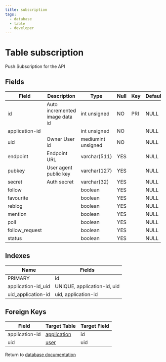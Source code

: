 ```yaml
---
title: subscription
tags:
  - database
  - table
  - developer
---
```

# Table subscription

Push Subscription for the API

## Fields

| Field          | Description                    | Type               | Null | Key | Default | Extra          |
| -------------- | ------------------------------ | ------------------ | ---- | --- | ------- | -------------- |
| id             | Auto incremented image data id | int unsigned       | NO   | PRI | NULL    | auto_increment |
| application-id |                                | int unsigned       | NO   |     | NULL    |                |
| uid            | Owner User id                  | mediumint unsigned | NO   |     | NULL    |                |
| endpoint       | Endpoint URL                   | varchar(511)       | YES  |     | NULL    |                |
| pubkey         | User agent public key          | varchar(127)       | YES  |     | NULL    |                |
| secret         | Auth secret                    | varchar(32)        | YES  |     | NULL    |                |
| follow         |                                | boolean            | YES  |     | NULL    |                |
| favourite      |                                | boolean            | YES  |     | NULL    |                |
| reblog         |                                | boolean            | YES  |     | NULL    |                |
| mention        |                                | boolean            | YES  |     | NULL    |                |
| poll           |                                | boolean            | YES  |     | NULL    |                |
| follow_request |                                | boolean            | YES  |     | NULL    |                |
| status         |                                | boolean            | YES  |     | NULL    |                |

## Indexes

| Name               | Fields                      |
| ------------------ | --------------------------- |
| PRIMARY            | id                          |
| application-id_uid | UNIQUE, application-id, uid |
| uid_application-id | uid, application-id         |

## Foreign Keys

| Field          | Target Table                       | Target Field |
| -------------- | ---------------------------------- | ------------ |
| application-id | [application](./db_application.md) | id           |
| uid            | [user](./db_user.md)               | uid          |

Return to [database documentation](./index.md)
